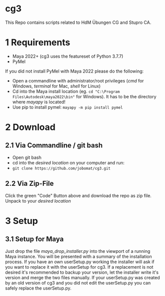 # cg3

This Repo contains scripts related to HdM Übungen CG and Stupro CA.

# 1 Requirements
+ Maya 2022+ (cg3 uses the featureset of Python 3.7.7)
+ PyMel

If you did not install PyMel with Maya 2022 please do the following:
+ Open a commandline with administrator/root privileges (*cmd* for Windows, *terminal* for Mac, *shell* for Linux)
+ Cd into the Maya install location (eg. ```cd "C:\Program Files\Autodesk\maya2022\bin"``` for Windows). It has to be the directory where *mayapy* is located!
+ Use pip to install pymel: ```mayapy -m pip install pymel```

# 2 Download

## 2.1 Via Commandline / git bash
+ Open git bash
+ cd into the *desired location* on your computer and run:
+ ```git clone https://github.com/jobomat/cg3.git```

## 2.2 Via Zip-File
Click the green "Code" Button above and download the repo as zip file. Unpack to your *desired location*

# 3 Setup

## 3.1 Setup for Maya
Just drop the file *maya_drop_installer.py* into the viewport of a running Maya instance. You will be presented with a summary of the installation process. If you have an own userSetup.py working the installer will ask if you want to replace it with the userSetup for cg3. If a replacement is not desired it's recommended to backup your version, let the installer write it's version and merge the two files manually. If your userSetup.py was created by an old version of cg3 and you did not edit the userSetup.py you can safely replace the userSetup.py.
